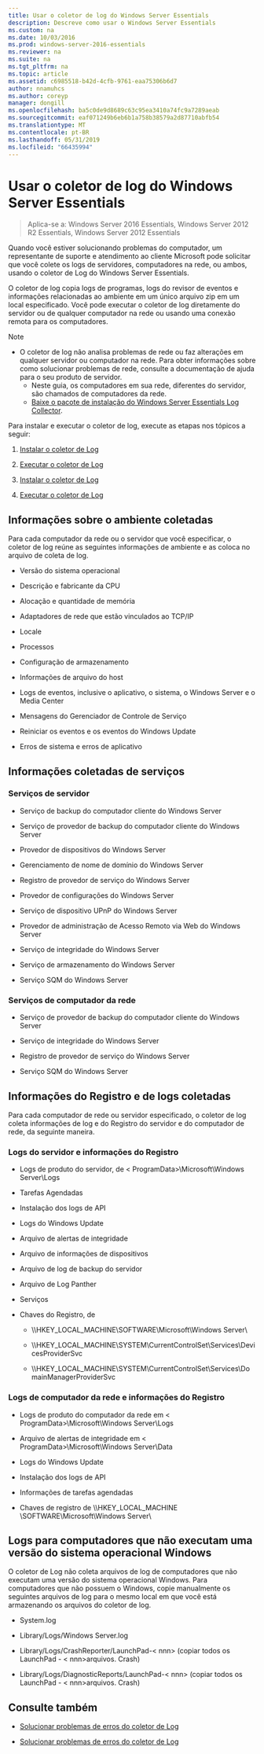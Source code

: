 ```yaml
---
title: Usar o coletor de log do Windows Server Essentials
description: Descreve como usar o Windows Server Essentials
ms.custom: na
ms.date: 10/03/2016
ms.prod: windows-server-2016-essentials
ms.reviewer: na
ms.suite: na
ms.tgt_pltfrm: na
ms.topic: article
ms.assetid: c6985518-b42d-4cfb-9761-eaa75306b6d7
author: nnamuhcs
ms.author: coreyp
manager: dongill
ms.openlocfilehash: ba5c0de9d8689c63c95ea3410a74fc9a7289aeab
ms.sourcegitcommit: eaf071249b6eb6b1a758b38579a2d87710abfb54
ms.translationtype: MT
ms.contentlocale: pt-BR
ms.lasthandoff: 05/31/2019
ms.locfileid: "66435994"
---
```

# <a name="use-the-windows-server-essentials-log-collector"></a>Usar o coletor de log do Windows Server Essentials

>Aplica-se a: Windows Server 2016 Essentials, Windows Server 2012 R2 Essentials, Windows Server 2012 Essentials

Quando você estiver solucionando problemas do computador, um representante de suporte e atendimento ao cliente Microsoft pode solicitar que você colete os logs de servidores, computadores na rede, ou ambos, usando o coletor de Log do Windows Server Essentials.  
  
 O coletor de log copia logs de programas, logs do revisor de eventos e informações relacionadas ao ambiente em um único arquivo zip em um local especificado. Você pode executar o coletor de log diretamente do servidor ou de qualquer computador na rede ou usando uma conexão remota para os computadores.  
  
> [!NOTE]
> - O coletor de log não analisa problemas de rede ou faz alterações em qualquer servidor ou computador na rede. Para obter informações sobre como solucionar problemas de rede, consulte a documentação de ajuda para o seu produto de servidor.  
>   -   Neste guia, os computadores em sua rede, diferentes do servidor, são chamados de computadores da rede.  
>   -   [Baixe o pacote de instalação do Windows Server Essentials Log Collector](https://go.microsoft.com/fwlink/?LinkID=266341).  
  
 Para instalar e executar o coletor de log, execute as etapas nos tópicos a seguir:  
  

1.  [Instalar o coletor de Log](Install-the-Windows-Server-Essentials-Log-Collector.md)  
  
2.  [Executar o coletor de Log](Run-the-Windows-Server-Essentials-Log-Collector.md)  

1.  [Instalar o coletor de Log](../support/Install-the-Windows-Server-Essentials-Log-Collector.md)  
  
2.  [Executar o coletor de Log](../support/Run-the-Windows-Server-Essentials-Log-Collector.md)  

  
## <a name="environment-information-collected"></a>Informações sobre o ambiente coletadas  
 Para cada computador da rede ou o servidor que você especificar, o coletor de log reúne as seguintes informações de ambiente e as coloca no arquivo de coleta de log.  
  
-   Versão do sistema operacional  
  
-   Descrição e fabricante da CPU  
  
-   Alocação e quantidade de memória  
  
-   Adaptadores de rede que estão vinculados ao TCP/IP  
  
-   Locale  
  
-   Processos  
  
-   Configuração de armazenamento  
  
-   Informações de arquivo do host  
  
-   Logs de eventos, inclusive o aplicativo, o sistema, o Windows Server e o Media Center  
  
-   Mensagens do Gerenciador de Controle de Serviço  
  
-   Reiniciar os eventos e os eventos do Windows Update  
  
-   Erros de sistema e erros de aplicativo  
  
## <a name="services-information-collected"></a>Informações coletadas de serviços  
  
### <a name="server-services"></a>Serviços de servidor  
  
-   Serviço de backup do computador cliente do Windows Server  
  
-   Serviço de provedor de backup do computador cliente do Windows Server  
  
-   Provedor de dispositivos do Windows Server  
  
-   Gerenciamento de nome de domínio do Windows Server  
  
-   Registro de provedor de serviço do Windows Server  
  
-   Provedor de configurações do Windows Server  
  
-   Serviço de dispositivo UPnP do Windows Server  
  
-   Provedor de administração de Acesso Remoto via Web do Windows Server  
  
-   Serviço de integridade do Windows Server  
  
-   Serviço de armazenamento do Windows Server  
  
-   Serviço SQM do Windows Server  
  
### <a name="network-computer-services"></a>Serviços de computador da rede  
  
-   Serviço de provedor de backup do computador cliente do Windows Server  
  
-   Serviço de integridade do Windows Server  
  
-   Registro de provedor de serviço do Windows Server  
  
-   Serviço SQM do Windows Server  
  
## <a name="logs-and-registry-information-collected"></a>Informações do Registro e de logs coletadas  
 Para cada computador de rede ou servidor especificado, o coletor de log coleta informações de log e do Registro do servidor e do computador de rede, da seguinte maneira.  
  
### <a name="server-logs-and-registry-information"></a>Logs do servidor e informações do Registro  
  
-   Logs de produto do servidor, de < ProgramData\>\Microsoft\Windows Server\Logs  
  
-   Tarefas Agendadas  
  
-   Instalação dos logs de API  
  
-   Logs do Windows Update  
  
-   Arquivo de alertas de integridade  
  
-   Arquivo de informações de dispositivos  
  
-   Arquivo de log de backup do servidor  
  
-   Arquivo de Log Panther  
  
-   Serviços  
  
-   Chaves do Registro, de  
  
    -   \\\HKEY_LOCAL_MACHINE\SOFTWARE\Microsoft\Windows Server\  
  
    -   \\\HKEY_LOCAL_MACHINE\SYSTEM\CurrentControlSet\Services\DevicesProviderSvc  
  
    -   \\\HKEY_LOCAL_MACHINE\SYSTEM\CurrentControlSet\Services\DomainManagerProviderSvc  
  
### <a name="network-computer-logs-and-registry-information"></a>Logs de computador da rede e informações do Registro  
  
-   Logs de produto do computador da rede em < ProgramData\>\Microsoft\Windows Server\Logs  
  
-   Arquivo de alertas de integridade em < ProgramData\>\Microsoft\Windows Server\Data  
  
-   Logs do Windows Update  
  
-   Instalação dos logs de API  
  
-   Informações de tarefas agendadas  
  
-   Chaves de registro de \\\HKEY_LOCAL_MACHINE \SOFTWARE\Microsoft\Windows Server\  
  
## <a name="logs-for-computers-that-do-not-run-a-version-of-the-windows-operating-system"></a>Logs para computadores que não executam uma versão do sistema operacional Windows  
 O coletor de Log não coleta arquivos de log de computadores que não executam uma versão do sistema operacional Windows. Para computadores que não possuem o Windows, copie manualmente os seguintes arquivos de log para o mesmo local em que você está armazenando os arquivos do coletor de log.  
  
-   System.log  
  
-   Library/Logs/Windows Server.log  
  
-   Library/Logs/CrashReporter/LaunchPad-< nnn\> (copiar todos os LaunchPad - < nnn\>arquivos. Crash)  
  
-   Library/Logs/DiagnosticReports/LaunchPad-< nnn\> (copiar todos os LaunchPad - < nnn\>arquivos. Crash)  
  
## <a name="see-also"></a>Consulte também  
  

-   [Solucionar problemas de erros do coletor de Log](Troubleshoot-Windows-Server-Essentials-Log-Collector-Errors.md)

-   [Solucionar problemas de erros do coletor de Log](../support/Troubleshoot-Windows-Server-Essentials-Log-Collector-Errors.md)


